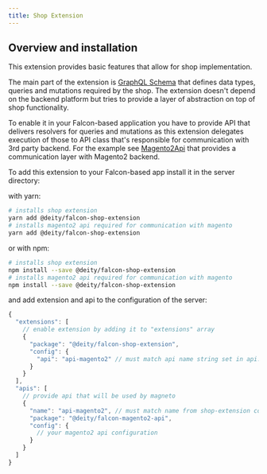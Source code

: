 ```yaml
---
title: Shop Extension
---
```


## Overview and installation
This extension provides basic features that allow for shop implementation. 

The main part of the extension is [GraphQL Schema](./src/schema.grapqhql) that defines data types, queries and mutations required by the shop. The extension doesn't depend on the backend platform but tries to provide a layer of abstraction on top of shop functionality.

To enable it in your Falcon-based application you have to provide API that delivers resolvers for queries and mutations as this extension delegates execution of those to API class that's responsible for communication with 3rd party backend. For the example see [Magento2Api](https://github.com/deity-io/falcon/tree/master/packages/falcon-magento2-api) that provides a communication layer with Magento2 backend.

To add this extension to your Falcon-based app install it in the server directory: 

with yarn:
```bash
# installs shop extension
yarn add @deity/falcon-shop-extension
# installs magento2 api required for communication with magento
yarn add @deity/falcon-shop-extension
```

or with npm:
```bash
# installs shop extension
npm install --save @deity/falcon-shop-extension
# installs magento2 api required for communication with magento
npm install --save @deity/falcon-shop-extension
```

and add extension and api to the configuration of the server:
```js
{
  "extensions": [
    // enable extension by adding it to "extensions" array
    {
      "package": "@deity/falcon-shop-extension",
      "config": {
        "api": "api-magento2" // must match api name string set in api.name property below
      }
    }
  ],
  "apis": [
    // provide api that will be used by magneto
    {
      "name": "api-magento2", // must match name from shop-extension configuration 
      "package": "@deity/falcon-magento2-api",
      "config": {
        // your magento2 api configuration
      }
    }
  ]
}
```